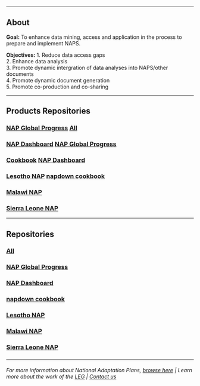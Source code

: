 
----------

## About
__Goal:__ To enhance data mining, access and application in the process to prepare and implement NAPS.   

__Objectives:__ 1. Reduce data access gaps  
                2. Enhance data analysis    
                3. Promote dynamic intergration of data analyses into NAPS/other documents    
                4. Promote dynamic document generation      
                5. Promote co-production and co-sharing     

----

## Products                                                                                                      Repositories
### [NAP Global Progress](https://napdown.github.io/NAP-Global-Progress/)                                 [All](https://github.com/napdown)
### [NAP Dashboard](https://napdown.github.io/O-NAPs-Dashboard/)                                          [NAP Global Progress](https://github.com/napdown/NAP-Global-Progress)
### [Cookbook](https://napdown.github.io/NAPdown/)                                                        [NAP Dashboard](https://github.com/napdown/O-NAPs-Dashboard)
### [Lesotho NAP](https://napdown.github.io/Lesotho/)                                                     [napdown cookbook](https://github.com/napdown/NAPdown)
### [Malawi NAP](https://napdown.github.io/Malawi-uon/)
### [Sierra Leone NAP](https://napdown.github.io/Sierra-Leone/)

----------
## Repositories
### [All](https://github.com/napdown)
### [NAP Global Progress](https://github.com/napdown/NAP-Global-Progress)
### [NAP Dashboard](https://github.com/napdown/O-NAPs-Dashboard)
### [napdown cookbook](https://github.com/napdown/NAPdown)
### [Lesotho NAP](https://github.com/napdown/Lesotho)
### [Malawi NAP](https://github.com/napdown/Malawi-uon)
### [Sierra Leone NAP](https://github.com/napdown/Sierra-Leone)
### 


-----

###### For more information about National Adaptation Plans, [browse here](https://www4.unfccc.int/sites/NAPC/Pages/national-adaptation-plans.aspx)        |           Learn more about the work of the [LEG](https://unfccc.int/LEG)             |            [Contact us](mailto:opennapdown@gmail.com) 

